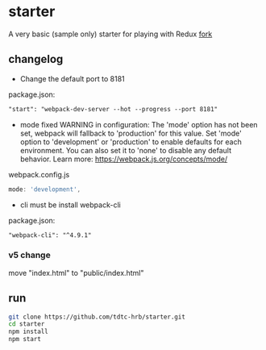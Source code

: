 # starter
A very basic (sample only) starter for playing with Redux
[fork](https://github.com/redux-book/starter)

## changelog
- Change the default port to 8181

package.json:
```xml
"start": "webpack-dev-server --hot --progress --port 8181"
```

- mode
fixed WARNING in configuration:
The 'mode' option has not been set, webpack will fallback to 'production' for this value. Set 'mode' option to 'development' or 'production' to enable defaults for each environment.
You can also set it to 'none' to disable any default behavior. Learn more: https://webpack.js.org/concepts/mode/

webpack.config.js
```js
mode: 'development',
```

- cli
must be install webpack-cli

package.json:
```
"webpack-cli": "^4.9.1"
```

### v5 change
move "index.html" to "public/index.html"


## run
```bash
git clone https://github.com/tdtc-hrb/starter.git
cd starter  
npm install  
npm start  
```
